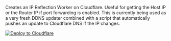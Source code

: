 Creates an IP Reflection Worker on Cloudflare. Useful for getting the Host IP or the Router IP if port forwarding is enabled. This is currently being used as a very fresh DDNS updater combined with a script that automatically pushes an update to Cloudflare DNS if the IP changes.

[![Deploy to Cloudflare](https://deploy.workers.cloudflare.com/button)](https://deploy.workers.cloudflare.com/?url=https%3A%2F%2Fgithub.com%2Fronhombre%2Freflect-ip)

